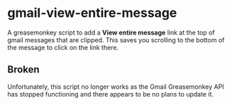 gmail-view-entire-message
=========================

A greasemonkey script to add a **View entire message** link at the top of gmail
messages that are clipped. This saves you scrolling to the bottom of the
message to click on the link there.

Broken
------

Unfortunately, this script no longer works as the Gmail Greasemonkey API has
stopped functioning and there appears to be no plans to update it.

